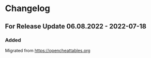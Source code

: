 # Changelog

## For Release Update 06.08.2022 - 2022-07-18

### Added
Migrated from https://opencheattables.org
